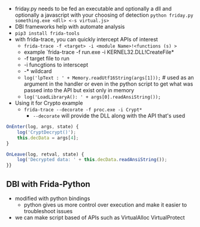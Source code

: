 - friday.py needs to be fed an executable and optionally a dll and optionally a javascript with your choosing of detection
`python friday.py something.exe <dll> <-s virtual.js>`
- DBI frameworks help with automate analysis
- `pip3 install frida-tools`
- with frida-trace, you can quickly intercept APIs of interest
	- `frida-trace -f <target> -i <module Name>!<functions (s) >`
	- example `frida-trace -f run.exe -i KERNEL32.DLL!CreateFile*
	- -f target file to run
	- -i funcgtions to interscept
	- -* wildcard
	- `log('lpText : ' + Memory.readUtf16String(args[1]));` # used as an argument in the handler or even in the python script to get what was passed into the API but exist only in memory 
	- `log('LoadLibraryA(): ' + args[0].readAnsiString());`
- Using it for Crypto example
	- `frida-trace --decorate -f proc.exe -i Crypt*`
		-  `--decorate` will provide the DLL along with the API that's used
```javascript
OnEnter(log, args, state) {
	log('CryptDecrypt()');
	this.decData = args[4];
}

OnLeave(log, retval, state) {
	log('Decrypted data: ' + this.decData.readAnsiString());
}}
```
## DBI with Frida-Python
- modified with python bindings
	- python gives us more control over execution and make it easier to troubleshoot issues
- we can make script based of APIs such as VirtualAlloc VirtualProtect
